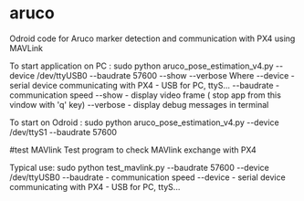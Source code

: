 # aruco
Odroid code for Aruco marker detection and communication with PX4 using MAVLink

To start application on PC  :
  sudo python aruco_pose_estimation_v4.py --device /dev/ttyUSB0 --baudrate 57600 --show --verbose
       Where 
             --device    - serial device communicating with PX4 - USB for PC, ttyS... 
             --baudrate  - communication speed
             --show      - display video frame ( stop app from this vindow with 'q' key)
             --verbose   - display debug messages in terminal

To start on Odroid :
  sudo python aruco_pose_estimation_v4.py --device /dev/ttyS1 --baudrate 57600

#test MAVlink
Test program to check MAVlink exchange with PX4

Typical use:
  sudo python test_mavlink.py --baudrate 57600 --device /dev/ttyUSB0
             --baudrate  - communication speed
             --device    - serial device communicating with PX4 - USB for PC, ttyS... 

